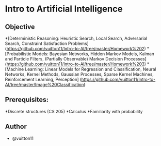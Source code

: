 # Intro to Artificial Intelligence
## Objective 
*[Deterministic Reasoning: Heuristic Search, Local Search, Adversarial Search, Constraint Satisfaction Problems]
(https://github.com/vuitton11/Intro-to-AI/tree/master/Homework%202)
*[Probabilistic Models: Bayesian Networks, Hidden Markov Models, Kalman and Particle Filters, (Partially Observable) Markov Decision Processes]
(https://github.com/vuitton11/Intro-to-AI/tree/master/Homework%203)
*[Machine Learning: Linear Models for Regression and Classification, Neural Networks, Kernel Methods, Gaussian Processes, Sparse Kernel Machines, Reinforcement Learning, Perception]
(https://github.com/vuitton11/Intro-to-AI/tree/master/Image%20Classification)

## Prerequisites:
*Discrete structures (CS 205)
*Calculus
*Familiarity with probability


## Author
* @vuitton11
